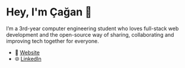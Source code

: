 # Hey, I'm Çağan 👋

I’m a 3rd-year computer engineering student who loves full-stack web development and the open-source way of sharing, collaborating and improving tech together for everyone.

 * 📜 [Website](https://caganseyrek.github.io/)
 * 🌐 [LinkedIn](https://www.linkedin.com/in/caganseyrek/)
